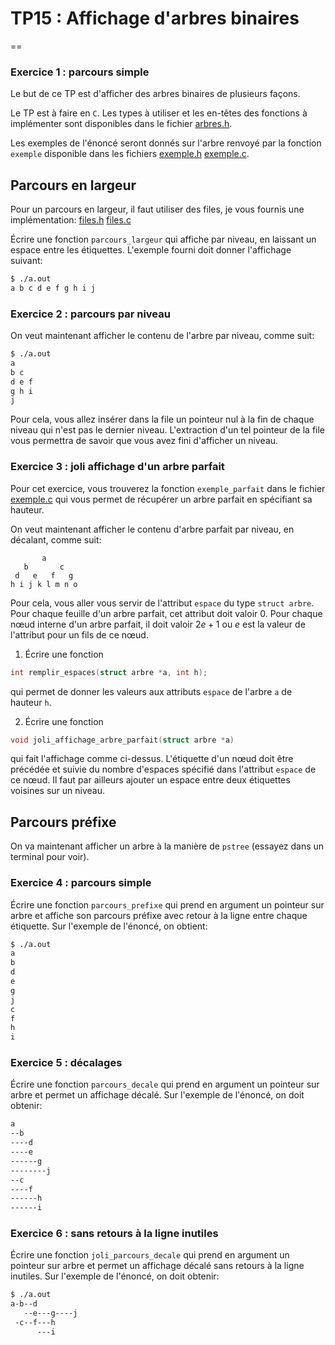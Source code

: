 # TP15 : Affichage d'arbres binaires
==

### Exercice 1 : parcours simple
Le but de ce TP est d'afficher des arbres binaires de plusieurs façons.

Le TP est à faire en `C`. Les types à utiliser et les en-têtes des
fonctions à implémenter sont disponibles dans le fichier [arbres.h](code/arbres.h).

Les exemples de l'énoncé seront donnés sur l'arbre renvoyé par la
fonction `exemple` disponible dans les fichiers
[exemple.h](code/exemple.h)
[exemple.c](code/exemple.c).

## Parcours en largeur
Pour un parcours en largeur, il faut utiliser des files, je vous
fournis une implémentation:
[files.h](code/files.h)
[files.c](code/files.c)

Écrire une fonction `parcours_largeur` qui affiche par niveau, en laissant
un espace entre les étiquettes. L'exemple fourni doit donner
l'affichage suivant:
```bash
$ ./a.out 
a b c d e f g h i j 
```

### Exercice 2 : parcours par niveau
On veut maintenant afficher le contenu de l'arbre par niveau, comme
suit:
```bash
$ ./a.out
a 
b c 
d e f 
g h i 
j 
```
Pour cela, vous allez insérer dans la file un pointeur nul à la fin de
chaque niveau qui n'est pas le dernier niveau. L'extraction d'un tel
pointeur de la file vous permettra de savoir que vous avez fini
d'afficher un niveau.

### Exercice 3 : joli affichage d'un arbre parfait
Pour cet exercice, vous trouverez la fonction `exemple_parfait` dans
le fichier [exemple.c](code/exemple.c) qui vous permet de récupérer un
arbre parfait en spécifiant sa hauteur.

On veut maintenant afficher le contenu d'arbre parfait par niveau, en
décalant, comme suit:
```
       a        
   b       c    
 d   e   f   g  
h i j k l m n o 
```
Pour cela, vous aller vous servir de l'attribut `espace` du type
`struct arbre`. Pour chaque feuille d'un arbre parfait, cet attribut
doit valoir 0. Pour chaque nœud interne d'un arbre parfait, il doit
valoir $2e+1$ ou $e$ est la valeur de l'attribut pour un fils de ce
nœud.

1. Écrire une fonction
```C
int remplir_espaces(struct arbre *a, int h);
```
qui permet de donner les valeurs aux attributs `espace` de l'arbre `a`
de hauteur `h`.

2. Écrire une fonction
```C
void joli_affichage_arbre_parfait(struct arbre *a)
```
qui fait l'affichage comme ci-dessus. L'étiquette d'un nœud doit être
précédée et suivie du nombre d'espaces spécifié dans l'attribut
`espace` de ce nœud. Il faut par ailleurs ajouter un espace entre deux
étiquettes voisines sur un niveau.


## Parcours préfixe
On va maintenant afficher un arbre à la manière de `pstree` (essayez
dans un terminal pour voir).



### Exercice 4 : parcours simple
Écrire une fonction `parcours_prefixe` qui prend en argument un
pointeur sur arbre et affiche son parcours préfixe avec retour à la
ligne entre chaque étiquette. Sur l'exemple de
l'énoncé, on obtient:
```bash
$ ./a.out 
a
b
d
e
g
j
c
f
h
i
```

### Exercice 5 : décalages
Écrire une fonction `parcours_decale` qui prend en argument un
pointeur sur arbre et permet un affichage décalé. Sur l'exemple de
l'énoncé, on doit obtenir:
```bash
a
--b
----d
----e
------g
--------j
--c
----f
------h
------i
```

### Exercice 6 : sans retours à la ligne inutiles
Écrire une fonction `joli_parcours_decale` qui prend en argument un
pointeur sur arbre et permet un affichage décalé sans retours à la
ligne inutiles. Sur l'exemple de
l'énoncé, on doit obtenir:
```bash
$ ./a.out 
a-b--d
   --e---g----j
 -c--f---h
      ---i
```
